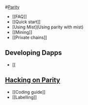 #[Parity](Home)
- [[FAQ]]
- [[Quick start]]
- [Using Mist](Using parity with mist)
- [[Mining]]
- [[Private chains]]

## Developing Dapps
- [[

## [Hacking on Parity](Developers)
- [[Coding guide]]
- [[Labelling]]